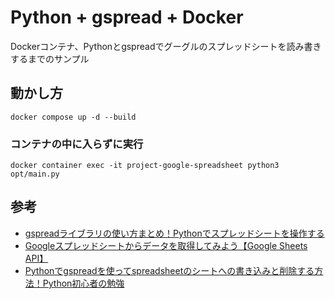 # Python + gspread + Docker

Dockerコンテナ、Pythonとgspreadでグーグルのスプレッドシートを読み書きするまでのサンプル

## 動かし方

    docker compose up -d --build

### コンテナの中に入らずに実行

    docker container exec -it project-google-spreadsheet python3 opt/main.py

## 参考

- [gspreadライブラリの使い方まとめ！Pythonでスプレッドシートを操作する](https://tanuhack.com/library-gspread/)
- [Googleスプレッドシートからデータを取得してみよう【Google Sheets API】](https://news.mynavi.jp/techplus/article/excelvbaweb-14/)
- [Pythonでgspreadを使ってspreadsheetのシートへの書き込みと削除する方法！Python初心者の勉強](https://programmer-life.work/python/gspread-write-spreadsheet)

